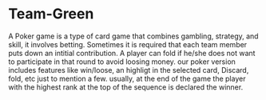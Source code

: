 # Team-Green
A Poker game is a type of card game that combines gambling, strategy, and skill, it involves betting. Sometimes it is required that 
each team member puts down an intitial contribution. A player can fold if he/she does not want to participate in that round to avoid loosing money. our poker version includes features like win/loose, an highligt in the selected card, Discard, fold, etc just to mention a few. usually, at the end of the game the player with the highest rank at the top of the sequence is declared the winner.  
